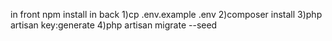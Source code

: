 in front npm install
in back 1)cp .env.example .env 2)composer install  3)php artisan key:generate 4)php artisan migrate --seed
